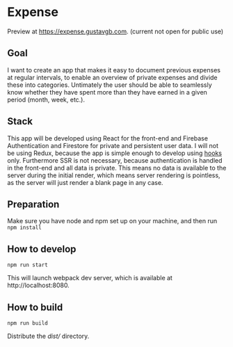 # Expense

Preview at https://expense.gustavgb.com.
(current not open for public use)

## Goal

I want to create an app that makes it easy to document previous expenses at regular intervals, to enable an overview of private expenses and divide these into categories. Untimately the user should be able to seamlessly know whether they have spent more than they have earned in a given period (month, week, etc.).

## Stack

This app will be developed using React for the front-end and Firebase Authentication and Firestore for private and persistent user data. I will not be using Redux, because the app is simple enough to develop using [hooks](https://reactjs.org/docs/hooks-intro.html) only. Furthermore SSR is not necessary, because authentication is handled in the front-end and all data is private. This means no data is available to the server during the initial render, which means server rendering is pointless, as the server will just render a blank page in any case.

## Preparation

Make sure you have node and npm set up on your machine, and then run `npm install`

## How to develop

`npm run start`

This will launch webpack dev server, which is available at http://localhost:8080.

## How to build

`npm run build`

Distribute the *dist/* directory.
